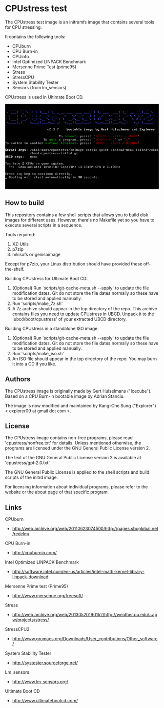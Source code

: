 CPUstress test
==============

The CPUstress test image is an initramfs image that contains several tools for
CPU stressing.

It contains the following tools:
* CPUburn
* CPU Burn-in
* CPUinfo
* Intel Optimized LINPACK Benchmark
* Mersenne Prime Test (prime95)
* Stress
* StressCPU
* System Stability Tester
* Sensors (from lm_sensors)

CPUstress is used in Ultimate Boot CD.

![CPUstress test splash screen](./screenshots/cpustress-splash.png "Splash screen")

How to build
------------

This repository contains a few shell scripts that allows you to build disk
images for different uses. However, there's no Makefile yet so you have to
execute several scripts in a sequence.

Tools required:

1. XZ-Utils
2. p7zip
3. mkisofs or genisoimage

Except for p7zip, your Linux distribution should have provided these
off-the-shelf.

Building CPUstress for Ultimate Boot CD:

1. (Optional) Run 'scripts/git-cache-meta.sh --apply' to update the file
   modification dates. Git do not store the file dates normally so these have
   to be stored and applied manually.
2. Run 'scripts/make_7z.sh'
3. A 7z archive should appear in the top directory of the repo. This archive
   contains files you need to update CPUstress in UBCD. Unpack it to the
   'ubcd/boot/cpustress' of your extracted UBCD directory.

Building CPUstress in a standalone ISO image:

1. (Optional) Run 'scripts/git-cache-meta.sh --apply' to update the file
   modification dates. Git do not store the file dates normally so these have
   to be stored and applied manually.
2. Run 'scripts/make_iso.sh'
3. An ISO file should appear in the top directory of the repo. You may burn
   it into a CD if you like.

Authors
-------

The CPUstress image is originally made by Gert Hulselmans ("Icecube").
Based on a CPU Burn-in bootable image by Adrian Stanciu.

The image is now modified and maintained by Kang-Che Sung ("Explorer")
< explorer09 at gmail dot com >.

License
-------

The CPUstress image contains non-free programs, please read
'cpustress/nonfree.txt' for details. Unless mentioned otherwise, the programs
are licensed under the GNU General Public License version 2.

The text of the GNU General Public License version 2 is available at
'cpustress/gpl-2.0.txt'.

The GNU General Public License is applied to the shell scripts and build
scripts of the initrd image.

For licensing information about individual programs, please refer to the
website or the about page of that specific program.

Links
-----

CPUburn
* http://web.archive.org/web/20110623074500/http://pages.sbcglobal.net/redelm/

CPU Burn-in
* http://cpuburnin.com/

Intel Optimized LINPACK Benchmark
* http://software.intel.com/en-us/articles/intel-math-kernel-library-linpack-download

Mersenne Prime test (Prime95)
* http://www.mersenne.org/freesoft/

Stress
* http://web.archive.org/web/20130520190152/http://weather.ou.edu/~apw/projects/stress/

StressCPU2
* http://www.gromacs.org/Downloads/User_contributions/Other_software/

System Stability Tester
* http://systester.sourceforge.net/

Lm_sensors
* http://www.lm-sensors.org/

Ultimate Boot CD
* http://www.ultimatebootcd.com/

